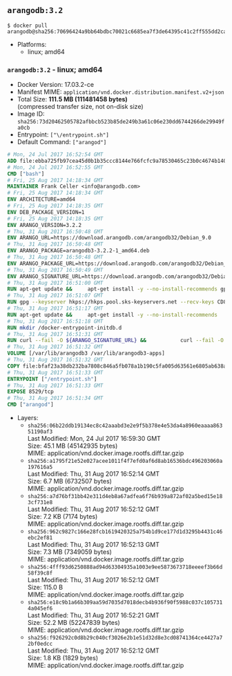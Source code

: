 ## `arangodb:3.2`

```console
$ docker pull arangodb@sha256:70696424a9bb64bdbc70021c6685ea7f3de64395c41c2ff555dd2ca6039e99f4
```

-	Platforms:
	-	linux; amd64

### `arangodb:3.2` - linux; amd64

-	Docker Version: 17.03.2-ce
-	Manifest MIME: `application/vnd.docker.distribution.manifest.v2+json`
-	Total Size: **111.5 MB (111481458 bytes)**  
	(compressed transfer size, not on-disk size)
-	Image ID: `sha256:73d20462505782afbbcb523b85de249b3a61c06e230dd6744266de29949fa0cb`
-	Entrypoint: `["\/entrypoint.sh"]`
-	Default Command: `["arangod"]`

```dockerfile
# Mon, 24 Jul 2017 16:52:54 GMT
ADD file:ebba725fb97cea45d0b1b35ccc8144e766fcfc9a78530465c23b0c4674b14042 in / 
# Mon, 24 Jul 2017 16:52:55 GMT
CMD ["bash"]
# Fri, 25 Aug 2017 14:18:34 GMT
MAINTAINER Frank Celler <info@arangodb.com>
# Fri, 25 Aug 2017 14:18:34 GMT
ENV ARCHITECTURE=amd64
# Fri, 25 Aug 2017 14:18:35 GMT
ENV DEB_PACKAGE_VERSION=1
# Fri, 25 Aug 2017 14:18:35 GMT
ENV ARANGO_VERSION=3.2.2
# Thu, 31 Aug 2017 16:50:48 GMT
ENV ARANGO_URL=https://download.arangodb.com/arangodb32/Debian_9.0
# Thu, 31 Aug 2017 16:50:48 GMT
ENV ARANGO_PACKAGE=arangodb3-3.2.2-1_amd64.deb
# Thu, 31 Aug 2017 16:50:48 GMT
ENV ARANGO_PACKAGE_URL=https://download.arangodb.com/arangodb32/Debian_9.0/amd64/arangodb3-3.2.2-1_amd64.deb
# Thu, 31 Aug 2017 16:50:49 GMT
ENV ARANGO_SIGNATURE_URL=https://download.arangodb.com/arangodb32/Debian_9.0/amd64/arangodb3-3.2.2-1_amd64.deb.asc
# Thu, 31 Aug 2017 16:51:00 GMT
RUN apt-get update &&     apt-get install -y --no-install-recommends gpg dirmngr     &&     rm -rf /var/lib/apt/lists/*
# Thu, 31 Aug 2017 16:51:07 GMT
RUN gpg --keyserver hkps://hkps.pool.sks-keyservers.net --recv-keys CD8CB0F1E0AD5B52E93F41E7EA93F5E56E751E9B
# Thu, 31 Aug 2017 16:51:17 GMT
RUN apt-get update &&     apt-get install -y --no-install-recommends         libjemalloc1         ca-certificates         pwgen         curl     &&     rm -rf /var/lib/apt/lists/*
# Thu, 31 Aug 2017 16:51:18 GMT
RUN mkdir /docker-entrypoint-initdb.d
# Thu, 31 Aug 2017 16:51:31 GMT
RUN curl --fail -O ${ARANGO_SIGNATURE_URL} &&           curl --fail -O ${ARANGO_PACKAGE_URL} &&             gpg --verify ${ARANGO_PACKAGE}.asc &&     (echo arangodb3 arangodb3/password password test | debconf-set-selections) &&     (echo arangodb3 arangodb3/password_again password test | debconf-set-selections) &&     DEBIAN_FRONTEND="noninteractive" dpkg -i ${ARANGO_PACKAGE} &&     rm -rf /var/lib/arangodb3/* &&     sed -ri         -e 's!127\.0\.0\.1!0.0.0.0!g'         -e 's!^(file\s*=).*!\1 -!'         -e 's!^#\s*uid\s*=.*!uid = arangodb!'         -e 's!^#\s*gid\s*=.*!gid = arangodb!'         /etc/arangodb3/arangod.conf     &&     rm -f ${ARANGO_PACKAGE}*
# Thu, 31 Aug 2017 16:51:32 GMT
VOLUME [/var/lib/arangodb3 /var/lib/arangodb3-apps]
# Thu, 31 Aug 2017 16:51:32 GMT
COPY file:bfaf23a38db232ba7808c846a5fb078a1b190c5fa005d63561e6805ab638afeb in /entrypoint.sh 
# Thu, 31 Aug 2017 16:51:33 GMT
ENTRYPOINT ["/entrypoint.sh"]
# Thu, 31 Aug 2017 16:51:33 GMT
EXPOSE 8529/tcp
# Thu, 31 Aug 2017 16:51:34 GMT
CMD ["arangod"]
```

-	Layers:
	-	`sha256:06b22ddb19134ec8c42aaabd3e2e9f5b378e4e53da4a8960eaaaa86351190af3`  
		Last Modified: Mon, 24 Jul 2017 16:59:30 GMT  
		Size: 45.1 MB (45142935 bytes)  
		MIME: application/vnd.docker.image.rootfs.diff.tar.gzip
	-	`sha256:a1795f21e52e027acee1011f4f7efd0af6d8ab16536bdc496203060a197616a5`  
		Last Modified: Thu, 31 Aug 2017 16:52:14 GMT  
		Size: 6.7 MB (6732507 bytes)  
		MIME: application/vnd.docker.image.rootfs.diff.tar.gzip
	-	`sha256:a7d76bf31bb42e311d4eb8a67adfea6f76b939a872af02a5bed15e183cf731e8`  
		Last Modified: Thu, 31 Aug 2017 16:52:12 GMT  
		Size: 7.2 KB (7174 bytes)  
		MIME: application/vnd.docker.image.rootfs.diff.tar.gzip
	-	`sha256:962c9827c166e28fcb1619420325a754b1d9ce177d1d3295b4431c46ebc2ef81`  
		Last Modified: Thu, 31 Aug 2017 16:52:13 GMT  
		Size: 7.3 MB (7349059 bytes)  
		MIME: application/vnd.docker.image.rootfs.diff.tar.gzip
	-	`sha256:4fff93d6250888ad94d63304935a1003e9ee5873673718eeeef3b66d58f39c8f`  
		Last Modified: Thu, 31 Aug 2017 16:52:12 GMT  
		Size: 115.0 B  
		MIME: application/vnd.docker.image.rootfs.diff.tar.gzip
	-	`sha256:e18c9b1a66b309aa59d7035d7018decb4b936f90f5988c037c1057314a045ef6`  
		Last Modified: Thu, 31 Aug 2017 16:52:21 GMT  
		Size: 52.2 MB (52247839 bytes)  
		MIME: application/vnd.docker.image.rootfs.diff.tar.gzip
	-	`sha256:f926292c0d8b29c040cf3026e2b1e51d32d8e3cd08741364ce4427a72bf0edcc`  
		Last Modified: Thu, 31 Aug 2017 16:52:12 GMT  
		Size: 1.8 KB (1829 bytes)  
		MIME: application/vnd.docker.image.rootfs.diff.tar.gzip
